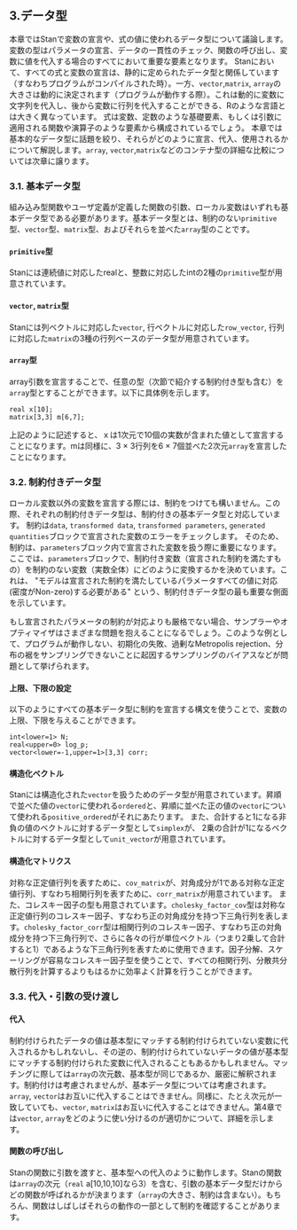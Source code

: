 ## 3.データ型
本章ではStanで変数の宣言や、式の値に使われるデータ型について議論します。変数の型はパラメータの宣言、データの一貫性のチェック、関数の呼び出し、変数に値を代入する場合のすべてにおいて重要な要素となります。
Stanにおいて、すべての式と変数の宣言は、静的に定められたデータ型と関係しています（すなわちプログラムがコンパイルされた時）。一方、`vector`,`matrix`, `array`の大きさは動的に決定されます（プログラムが動作する際）。これは動的に変数に文字列を代入し、後から変数に行列を代入することができる、Rのような言語とは大きく異なっています。
式は変数、定数のような基礎要素、もしくは引数に適用される関数や演算子のような要素から構成されているでしょう。
本章では基本的なデータ型に話題を絞り、それらがどのように宣言、代入、使用されるかについて解説します。`array`, `vector`,`matrix`などのコンテナ型の詳細な比較については次章に譲ります。

### 3.1. 基本データ型
組み込み型関数やユーザ定義が定義した関数の引数、ローカル変数はいずれも基本データ型である必要があります。基本データ型とは、制約のない`primitive`型、`vector`型、`matrix`型、およびそれらを並べた`array`型のことです。

#### `primitive`型
Stanには連続値に対応したrealと、整数に対応したintの2種の`primitive`型が用意されています。

#### `vector`, `matrix`型
Stanには列ベクトルに対応した`vector`, 行ベクトルに対応した`row_vector`, 行列に対応した`matrix`の3種の行列ベースのデータ型が用意されています。

#### `array`型
array引数を宣言することで、任意の型（次節で紹介する制約付き型も含む）を`arra`y型とすることができます。以下に具体例を示します。

```
real x[10];
matrix[3,3] m[6,7];
```

上記のように記述すると、ｘは1次元で10個の実数が含まれた値として宣言することになります。mは同様に、3 × 3行列を6 × 7個並べた2次元`array`を宣言したことになります。

### 3.2. 制約付きデータ型
ローカル変数以外の変数を宣言する際には、制約をつけても構いません。この際、それぞれの制約付きデータ型は、制約付きの基本データ型と対応しています。
制約は`data`, `transformed data`, `transformed parameters`, `generated quantities`ブロックで宣言された変数のエラーをチェックします。
そのため、制約は、`parameters`ブロック内で宣言された変数を扱う際に重要になります。ここでは、`parameters`ブロックで、制約付き変数（宣言された制約を満たすもの）を制約のない変数（実数全体）にどのように変換するかを決めています。これは、
"モデルは宣言された制約を満たしているパラメータすべての値に対応 (密度がNon-zero)する必要がある"
という、制約付きデータ型の最も重要な側面を示しています。

もし宣言されたパラメータの制約が対応よりも厳格でない場合、サンプラーやオプティマイザはさまざまな問題を抱えることになるでしょう。このような例として、プログラムが動作しない、初期化の失敗、過剰なMetropolis rejection、分布の裾をサンプリングできないことに起因するサンプリングのバイアスなどが問題として挙げられます。

#### 上限、下限の設定
以下のようにすべての基本データ型に制約を宣言する構文を使うことで、変数の上限、下限を与えることができます。

```
int<lower=1> N;
real<upper=0> log_p;
vector<lower=-1,upper=1>[3,3] corr;
```

#### 構造化ベクトル
Stanには構造化された`vector`を扱うためのデータ型が用意されています。昇順で並べた値の`vector`に使われる`ordered`と、昇順に並べた正の値の`vector`について使われる`positive_ordered`がそれにあたります。
また、合計すると1になる非負の値のベクトルに対するデータ型として`simplex`が、 2乗の合計が1になるベクトルに対するデータ型として`unit_vector`が用意されています。　　

#### 構造化マトリクス
対称な正定値行列を表すために、`cov_matrix`が、対角成分が1である対称な正定値行列、すなわち相関行列を表すために、`corr_matrix`が用意されています。
また、コレスキー因子の型も用意されています。`cholesky_factor_cov`型は対称な正定値行列のコレスキー因子、すなわち正の対角成分を持つ下三角行列を表します。`cholesky_factor_corr`型は相関行列のコレスキー因子、すなわち正の対角成分を持つ下三角行列で、さらに各々の行が単位ベクトル（つまり2乗して合計すると1）であるような下三角行列を表すために使用できます。因子分解、スケーリングが容易なコレスキー因子型を使うことで、すべての相関行列、分散共分散行列を計算するよりもはるかに効率よく計算を行うことができます。

### 3.3. 代入・引数の受け渡し
#### 代入
 制約付けられたデータの値は基本型にマッチする制約付けられていない変数に代入されるかもしれないし、その逆の、制約付けられていないデータの値が基本型にマッチする制約付けられた変数に代入されることもあるかもしれません。マッチングに際しては`array`の次元数、基本型が同じであるか、厳密に解釈されます。制約付けは考慮されませんが、基本データ型については考慮されます。
`array`, `vector`はお互いに代入することはできません。同様に、たとえ次元が一致していても、`vector`, `matrix`はお互いに代入することはできません。第4章では`vector`, `array`をどのように使い分けるのが適切かについて、詳細を示します。

#### 関数の呼び出し
Stanの関数に引数を渡すと、基本型への代入のように動作します。Stanの関数は`array`の次元（`real` a[10,10,10]なら3）を含む、引数の基本データ型だけからどの関数が呼ばれるかが決まります（`array`の大きさ、制約は含まない）。もちろん、関数はしばしばそれらの動作の一部として制約を確認することがあります。
